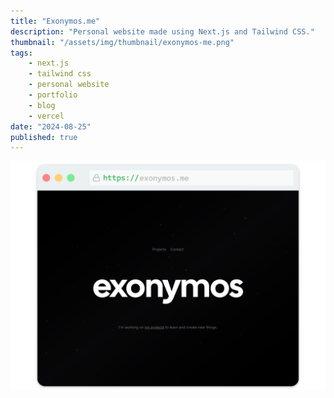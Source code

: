 ```yaml
---
title: "Exonymos.me"
description: "Personal website made using Next.js and Tailwind CSS."
thumbnail: "/assets/img/thumbnail/exonymos-me.png"
tags:
    - next.js
    - tailwind css
    - personal website
    - portfolio
    - blog
    - vercel
date: "2024-08-25"
published: true
---
```


![Exonymos.me](/assets/img/thumbnail/exonymos-me_alt.png "Project Preview")
